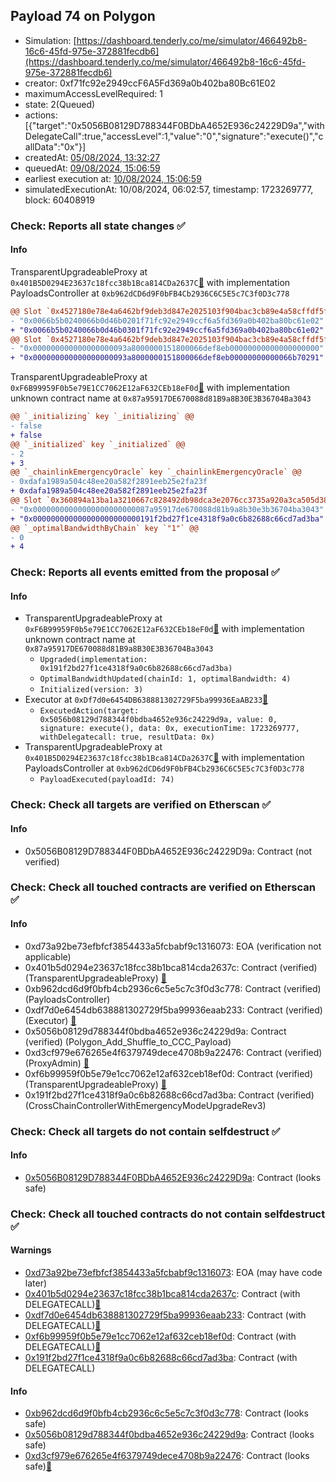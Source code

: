 ## Payload 74 on Polygon

- Simulation: [https://dashboard.tenderly.co/me/simulator/466492b8-16c6-45fd-975e-372881fecdb6](https://dashboard.tenderly.co/me/simulator/466492b8-16c6-45fd-975e-372881fecdb6)
- creator: 0xf71fc92e2949ccF6A5Fd369a0b402ba80Bc61E02
- maximumAccessLevelRequired: 1
- state: 2(Queued)
- actions: [{"target":"0x5056B08129D788344F0BDbA4652E936c24229D9a","withDelegateCall":true,"accessLevel":1,"value":"0","signature":"execute()","callData":"0x"}]
- createdAt: [05/08/2024, 13:32:27](https://polygonscan.com/tx/0xe5e9872cb63e8fb9829814bb96ee79b06a4aa7ffee1b59d72eae63fbb58b4718)
- queuedAt: [09/08/2024, 15:06:59](https://polygonscan.com/tx/0x54c04bd8057af416f4d5e92d1d2c8b6e2c68adacf4e8e2193278a3dea4f8f067)
- earliest execution at: [10/08/2024, 15:06:59](https://www.epochconverter.com/countdown?q=1723302419)
- simulatedExecutionAt: 10/08/2024, 06:02:57, timestamp: 1723269777, block: 60408919
### Check: Reports all state changes :white_check_mark:

#### Info


TransparentUpgradeableProxy at `0x401B5D0294E23637c18fcc38b1Bca814CDa2637C`[:ghost:](https://github.com/bgd-labs/aave-address-book "GovernanceV3Polygon.PAYLOADS_CONTROLLER") with implementation PayloadsController at `0xb962dCD6d9F0bFB4Cb2936C6C5E5c7C3f0D3c778`
```diff
@@ Slot `0x4527180e78e4a6462bf9deb3d847e2025103f904bac3cb89e4a58cffdf5fa004` @@
- "0x0066b5b0240066b0d46b0201f71fc92e2949ccf6a5fd369a0b402ba80bc61e02"
+ "0x0066b5b0240066b0d46b0301f71fc92e2949ccf6a5fd369a0b402ba80bc61e02"
@@ Slot `0x4527180e78e4a6462bf9deb3d847e2025103f904bac3cb89e4a58cffdf5fa005` @@
- "0x000000000000000000093a8000000151800066def8eb00000000000000000000"
+ "0x000000000000000000093a8000000151800066def8eb00000000000066b70291"
```

TransparentUpgradeableProxy at `0xF6B99959F0b5e79E1CC7062E12aF632CEb18eF0d`[:ghost:](https://github.com/bgd-labs/aave-address-book "GovernanceV3Polygon.CROSS_CHAIN_CONTROLLER") with implementation unknown contract name at `0x87a95917DE670088d81B9a8B30E3B36704Ba3043`
```diff
@@ `_initializing` key `_initializing` @@
- false
+ false
@@ `_initialized` key `_initialized` @@
- 2
+ 3
@@ `_chainlinkEmergencyOracle` key `_chainlinkEmergencyOracle` @@
- 0xdafa1989a504c48ee20a582f2891eeb25e2fa23f
+ 0xdafa1989a504c48ee20a582f2891eeb25e2fa23f
@@ Slot `0x360894a13ba1a3210667c828492db98dca3e2076cc3735a920a3ca505d382bbc` @@
- "0x00000000000000000000000087a95917de670088d81b9a8b30e3b36704ba3043"
+ "0x000000000000000000000000191f2bd27f1ce4318f9a0c6b82688c66cd7ad3ba"
@@ `_optimalBandwidthByChain` key `"1"` @@
- 0
+ 4
```


### Check: Reports all events emitted from the proposal :white_check_mark:

#### Info

- TransparentUpgradeableProxy at `0xF6B99959F0b5e79E1CC7062E12aF632CEb18eF0d`[:ghost:](https://github.com/bgd-labs/aave-address-book "GovernanceV3Polygon.CROSS_CHAIN_CONTROLLER") with implementation unknown contract name at `0x87a95917DE670088d81B9a8B30E3B36704Ba3043`
  - `Upgraded(implementation: 0x191f2bd27f1ce4318f9a0c6b82688c66cd7ad3ba)`
  - `OptimalBandwidthUpdated(chainId: 1, optimalBandwidth: 4)`
  - `Initialized(version: 3)`
- Executor at `0xDf7d0e6454DB638881302729F5ba99936EaAB233`[:ghost:](https://github.com/bgd-labs/aave-address-book "AaveV2Polygon.POOL_ADMIN, AaveV3Polygon.ACL_ADMIN, GovernanceV3Polygon.EXECUTOR_LVL_1")
  - `ExecutedAction(target: 0x5056b08129d788344f0bdba4652e936c24229d9a, value: 0, signature: execute(), data: 0x, executionTime: 1723269777, withDelegatecall: true, resultData: 0x)`
- TransparentUpgradeableProxy at `0x401B5D0294E23637c18fcc38b1Bca814CDa2637C`[:ghost:](https://github.com/bgd-labs/aave-address-book "GovernanceV3Polygon.PAYLOADS_CONTROLLER") with implementation PayloadsController at `0xb962dCD6d9F0bFB4Cb2936C6C5E5c7C3f0D3c778`
  - `PayloadExecuted(payloadId: 74)`

### Check: Check all targets are verified on Etherscan :white_check_mark:

#### Info

- 0x5056B08129D788344F0BDbA4652E936c24229D9a: Contract (not verified) 

### Check: Check all touched contracts are verified on Etherscan :white_check_mark:

#### Info

- 0xd73a92be73efbfcf3854433a5fcbabf9c1316073: EOA (verification not applicable)
- 0x401b5d0294e23637c18fcc38b1bca814cda2637c: Contract (verified) (TransparentUpgradeableProxy) [:ghost:](https://github.com/bgd-labs/aave-address-book "GovernanceV3Polygon.PAYLOADS_CONTROLLER")
- 0xb962dcd6d9f0bfb4cb2936c6c5e5c7c3f0d3c778: Contract (verified) (PayloadsController) 
- 0xdf7d0e6454db638881302729f5ba99936eaab233: Contract (verified) (Executor) [:ghost:](https://github.com/bgd-labs/aave-address-book "AaveV2Polygon.POOL_ADMIN, AaveV3Polygon.ACL_ADMIN, GovernanceV3Polygon.EXECUTOR_LVL_1")
- 0x5056b08129d788344f0bdba4652e936c24229d9a: Contract (verified) (Polygon_Add_Shuffle_to_CCC_Payload) 
- 0xd3cf979e676265e4f6379749dece4708b9a22476: Contract (verified) (ProxyAdmin) [:ghost:](https://github.com/bgd-labs/aave-address-book "MiscPolygon.PROXY_ADMIN")
- 0xf6b99959f0b5e79e1cc7062e12af632ceb18ef0d: Contract (verified) (TransparentUpgradeableProxy) [:ghost:](https://github.com/bgd-labs/aave-address-book "GovernanceV3Polygon.CROSS_CHAIN_CONTROLLER")
- 0x191f2bd27f1ce4318f9a0c6b82688c66cd7ad3ba: Contract (verified) (CrossChainControllerWithEmergencyModeUpgradeRev3) 

### Check: Check all targets do not contain selfdestruct :white_check_mark:

#### Info

- [0x5056B08129D788344F0BDbA4652E936c24229D9a](https://polygonscan.com/address/0x5056B08129D788344F0BDbA4652E936c24229D9a): Contract (looks safe)

### Check: Check all touched contracts do not contain selfdestruct :white_check_mark:

#### Warnings

- [0xd73a92be73efbfcf3854433a5fcbabf9c1316073](https://polygonscan.com/address/0xd73a92be73efbfcf3854433a5fcbabf9c1316073): EOA (may have code later)
- [0x401b5d0294e23637c18fcc38b1bca814cda2637c](https://polygonscan.com/address/0x401b5d0294e23637c18fcc38b1bca814cda2637c): Contract (with DELEGATECALL)[:ghost:](https://github.com/bgd-labs/aave-address-book "GovernanceV3Polygon.PAYLOADS_CONTROLLER")
- [0xdf7d0e6454db638881302729f5ba99936eaab233](https://polygonscan.com/address/0xdf7d0e6454db638881302729f5ba99936eaab233): Contract (with DELEGATECALL)[:ghost:](https://github.com/bgd-labs/aave-address-book "AaveV2Polygon.POOL_ADMIN, AaveV3Polygon.ACL_ADMIN, GovernanceV3Polygon.EXECUTOR_LVL_1")
- [0xf6b99959f0b5e79e1cc7062e12af632ceb18ef0d](https://polygonscan.com/address/0xf6b99959f0b5e79e1cc7062e12af632ceb18ef0d): Contract (with DELEGATECALL)[:ghost:](https://github.com/bgd-labs/aave-address-book "GovernanceV3Polygon.CROSS_CHAIN_CONTROLLER")
- [0x191f2bd27f1ce4318f9a0c6b82688c66cd7ad3ba](https://polygonscan.com/address/0x191f2bd27f1ce4318f9a0c6b82688c66cd7ad3ba): Contract (with DELEGATECALL)

#### Info

- [0xb962dcd6d9f0bfb4cb2936c6c5e5c7c3f0d3c778](https://polygonscan.com/address/0xb962dcd6d9f0bfb4cb2936c6c5e5c7c3f0d3c778): Contract (looks safe)
- [0x5056b08129d788344f0bdba4652e936c24229d9a](https://polygonscan.com/address/0x5056b08129d788344f0bdba4652e936c24229d9a): Contract (looks safe)
- [0xd3cf979e676265e4f6379749dece4708b9a22476](https://polygonscan.com/address/0xd3cf979e676265e4f6379749dece4708b9a22476): Contract (looks safe)[:ghost:](https://github.com/bgd-labs/aave-address-book "MiscPolygon.PROXY_ADMIN")

